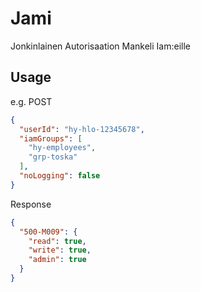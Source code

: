 # Jami
Jonkinlainen Autorisaation Mankeli Iam:eille

## Usage
e.g. POST
```json
{
  "userId": "hy-hlo-12345678",
  "iamGroups": [
    "hy-employees",
    "grp-toska"
  ],
  "noLogging": false
}
```
Response 
```json
{
  "500-M009": {
    "read": true,
    "write": true,
    "admin": true
  }
}
```

